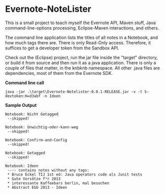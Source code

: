Evernote-NoteLister
===================

This is a small project to teach myself the Evernote API, Maven stuff, Java command-line-options processing, Eclipse-Maven interactions, and others.

The command line application lists the titles of all notes in a Notebook, and how much tags there are. There is only Read-Only access. 
Therefore, it suffices to get a developer token from the Sandbox API.



Check out the (Eclipse) project, run the jar file inside the "target" directory, or build it from source and then run it as a java application.
There is only a couple of files that matter, in the knbknb namespace. All other .java files are dependencies, most of them from the Evernote SDK.

**Command line call**

    java -jar .\target\Evernote-Notelister-0.0.1-RELEASE.jar -v -t S-devtoken:H=d3abf -n Ideen

**Sample Output**
    
    Notebook: Nicht Getagged
     --skipped!
    
    Notebook: Unwichtig-oder-kann-weg
     --skipped!
    
    Notebook: Confirm-and-Config
     --skipped!
    
    Notebook: Getagged
     --skipped!
    
    Notebook: Ideen
     ---- contains notes without any tags:
     * Bruce Eckel TIJ 1st ed: Java operators code als Junit tests
     * Gute Vorsõtze f³r 2013
     * interessante Kaffeebars berlin, mal besuchen
     * Abstract EGU 2013 - Ideen
